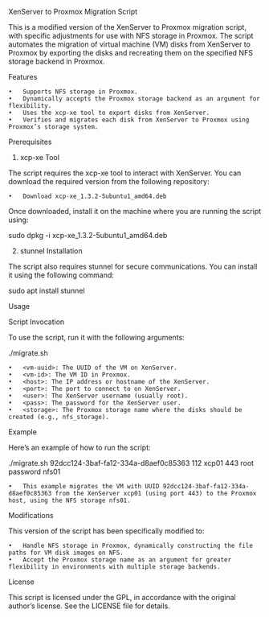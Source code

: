 XenServer to Proxmox Migration Script

This is a modified version of the XenServer to Proxmox migration script, with specific adjustments for use with NFS storage in Proxmox. The script automates the migration of virtual machine (VM) disks from XenServer to Proxmox by exporting the disks and recreating them on the specified NFS storage backend in Proxmox.

Features

	•	Supports NFS storage in Proxmox.
	•	Dynamically accepts the Proxmox storage backend as an argument for flexibility.
	•	Uses the xcp-xe tool to export disks from XenServer.
	•	Verifies and migrates each disk from XenServer to Proxmox using Proxmox’s storage system.

Prerequisites

1. xcp-xe Tool

The script requires the xcp-xe tool to interact with XenServer. You can download the required version from the following repository:

	•	Download xcp-xe_1.3.2-5ubuntu1_amd64.deb

Once downloaded, install it on the machine where you are running the script using:

sudo dpkg -i xcp-xe_1.3.2-5ubuntu1_amd64.deb

2. stunnel Installation

The script also requires stunnel for secure communications. You can install it using the following command:

sudo apt install stunnel

Usage

Script Invocation

To use the script, run it with the following arguments:

./migrate.sh <vm-uuid> <vm-id> <host> <port> <user> <pass> <storage>

	•	<vm-uuid>: The UUID of the VM on XenServer.
	•	<vm-id>: The VM ID in Proxmox.
	•	<host>: The IP address or hostname of the XenServer.
	•	<port>: The port to connect to on XenServer.
	•	<user>: The XenServer username (usually root).
	•	<pass>: The password for the XenServer user.
	•	<storage>: The Proxmox storage name where the disks should be created (e.g., nfs_storage).

Example

Here’s an example of how to run the script:

./migrate.sh 92dcc124-3baf-fa12-334a-d8aef0c85363 112 xcp01 443 root password nfs01

	•	This example migrates the VM with UUID 92dcc124-3baf-fa12-334a-d8aef0c85363 from the XenServer xcp01 (using port 443) to the Proxmox host, using the NFS storage nfs01.

Modifications

This version of the script has been specifically modified to:

	•	Handle NFS storage in Proxmox, dynamically constructing the file paths for VM disk images on NFS.
	•	Accept the Proxmox storage name as an argument for greater flexibility in environments with multiple storage backends.

License

This script is licensed under the GPL, in accordance with the original author’s license. See the LICENSE file for details.
